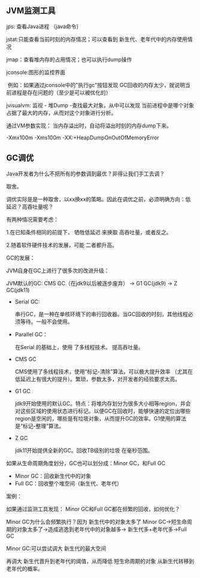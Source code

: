 ## JVM监测工具

jps: 查看Java进程 （java命令）

jstat:只能查看当前时刻的内存情况；可以查看到 新生代、老年代中的内存使用情况

jmap：查看堆内存的占用情况；也可以执行dump操作

jconsole:图形的监控界面

​	例如：如果通过jconsole中的"执行gc"按钮发现 GC回收的内存太少，就说明当前进程是存在问题的（至少是可以被优化的）

jvisualvm:  监视 - 堆Dump -查找最大对象，从中可以发现 当前进程中是哪个对象 占据了最大的内存，从而对这个对象进行分析。

通过VM参数实现： 当内存溢出时，自动将溢出时刻的内存dump下来。

-Xmx100m
-Xms100m
-XX:+HeapDumpOnOutOfMemoryError



## GC调优

Java开发者为什么不把所有的参数调到最优？非得让我们手工去调？

取舍。

调优实际是是一种取舍，以xx换xx的策略。因此在调优之前，必须明确方向：低延迟？高吞吐量呢？

有两种情况需要考虑：

1.在已知条件相同的前提下， 牺牲低延迟 来换取 高吞吐量，或者反之。

2.随着软件硬件技术的发展，可能 二者都升高。



GC的发展：

JVM自身在GC上进行了很多次的改进升级：

JVM默认的GC:  CMS GC（在jdk9以后被逐步废弃） -> G1 GC(jdk9) -> Z GC(jdk11)

- Serial GC:

  串行GC，是一种在单核环境下的串行回收器。当GC回收的时刻，其他线程必须等待。一般不会使用。

- Parallel GC：

  在Serial 的基础上，使用 了多线程技术。 提高吞吐量。

- CMS GC

  CMS使用了多线程技术，使用“标记-清除”算法，可以极大提升效率 （尤其在低延迟上有很大的提升）。繁琐，参数太多，对开发者的经验要求太高。

- G1 GC

  jdk9开始使用的默认GC。特点：将堆内存划分为很多大小相等region，并会对这些区域的使用状态进行标记。以便GC在回收时，能够快速的定位出哪些region是空闲的，哪些是有垃圾对象，从而提升GC的效率。G1使用的算法是“标记-整理”算法。

- Z GC

  jdk11开始提供全新的GC。回收TB级别的垃圾 在毫秒范围。





如果从生命周期角度划分，GC也可以划分成：Minor GC，和Full GC

- Minor GC：回收新生代中的对象
- Full  GC：回收整个堆空间（新生代、老年代）

案例：

如果通过监测工具发现： Minor GC和Full GC都在频繁的回收，如何优化？

Minor GC为什么会频繁执行？因为 新生代中的对象太多了  Minor GC->短生命周期的对象太多了->造成逃逸到老年代中的对象越多->  新生代多+老年代多->Full GC 

Minor GC:可以尝试调大 新生代的最大空间

再调大 新生代晋升到老年代的阈值，从而降低  短生命周期的对象 从新生代转移到老年代的概率。


